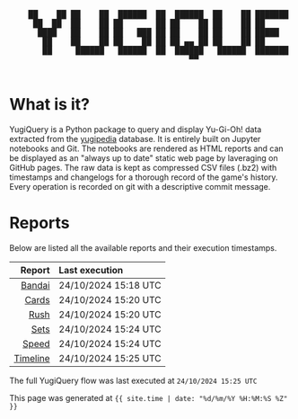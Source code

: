 <div align='center'>
    <pre>
    <br>
    ██    ██ ██    ██  ██████  ██  ██████  ██    ██ ███████ ██████  ██    ██ 
     ██  ██  ██    ██ ██       ██ ██    ██ ██    ██ ██      ██   ██  ██  ██  
      ████   ██    ██ ██   ███ ██ ██    ██ ██    ██ █████   ██████    ████   
       ██    ██    ██ ██    ██ ██ ██ ▄▄ ██ ██    ██ ██      ██   ██    ██    
       ██     ██████   ██████  ██  ██████   ██████  ███████ ██   ██    ██    
                                      ▀▀                                     
    </pre>
</div>

# What is it?

YugiQuery is a Python package to query and display Yu-Gi-Oh! data extracted from the [yugipedia](http://yugipedia.com) database. It is entirely built on Jupyter notebooks and Git. The notebooks are rendered as HTML reports and can be displayed as an "always up to date" static web page by laveraging on GitHub pages. The raw data is kept as compressed CSV files (.bz2) with timestamps and changelogs for a thorough record of the game's history. Every operation is recorded on git with a descriptive commit message. 

# Reports

Below are listed all the available reports and their execution timestamps. 

|                    Report | Last execution       |
| -------------------------:|:-------------------- |
| [Bandai](reports/Bandai.html) | 24/10/2024 15:18 UTC |
| [Cards](reports/Cards.html) | 24/10/2024 15:20 UTC |
| [Rush](reports/Rush.html) | 24/10/2024 15:20 UTC |
| [Sets](reports/Sets.html) | 24/10/2024 15:24 UTC |
| [Speed](reports/Speed.html) | 24/10/2024 15:24 UTC |
| [Timeline](reports/Timeline.html) | 24/10/2024 15:25 UTC |


The full YugiQuery flow was last executed at `24/10/2024 15:25 UTC`

This page was generated at `{{ site.time | date: "%d/%m/%Y %H:%M:%S %Z" }}`
